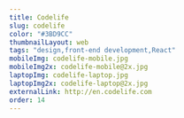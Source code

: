 ```yaml
---
title: Codelife
slug: codelife
color: "#3BD9CC"
thumbnailLayout: web
tags: "design,front-end development,React"
mobileImg: codelife-mobile.jpg
mobileImg2x: codelife-mobile@2x.jpg
laptopImg: codelife-laptop.jpg
laptopImg2x: codelife-laptop@2x.jpg
externalLink: http://en.codelife.com
order: 14
---
```

